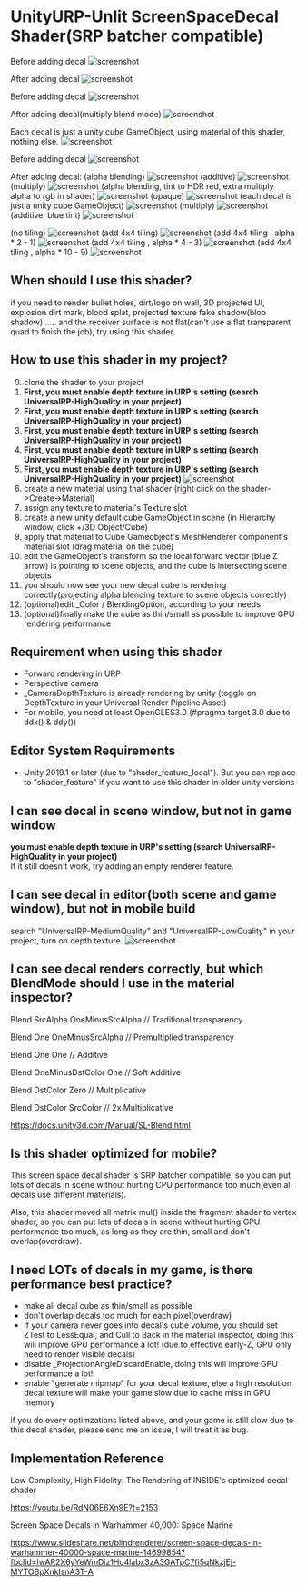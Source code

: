 UnityURP-Unlit ScreenSpaceDecal Shader(SRP batcher compatible)
======================
Before adding decal
![screenshot](https://i.imgur.com/E77sKyD.png)

After adding decal
![screenshot](https://i.imgur.com/jYRTqpR.png)

Before adding decal
![screenshot](https://i.imgur.com/dyFj5h1.png)

After adding decal(multiply blend mode)
![screenshot](https://i.imgur.com/ptjzwPK.png)

Each decal is just a unity cube GameObject, using material of this shader, nothing else.
![screenshot](https://i.imgur.com/m4F0N5t.png)

Before adding decal
![screenshot](https://imgur.com/ZWIzkdR.png)

After adding decal:
(alpha blending)
![screenshot](https://imgur.com/EqsxFC9.png)
(additive)
![screenshot](https://imgur.com/EluE9Dx.png)
(multiply)
![screenshot](https://imgur.com/P2tJqKs.png)
(alpha blending, tint to HDR red, extra multiply alpha to rgb in shader)
![screenshot](https://imgur.com/xIjdKvW.png)
(opaque)
![screenshot](https://imgur.com/c3fInsS.png)
(each decal is just a unity cube GameObject)
![screenshot](https://imgur.com/WE6AqYP.png)
(multiply)
![screenshot](https://imgur.com/lGE6qr3.png)
(additive, blue tint)
![screenshot](https://imgur.com/5LwT7Xe.png)

(no tiling)
![screenshot](https://i.imgur.com/qDMqClk.png)
(add 4x4 tiling)
![screenshot](https://i.imgur.com/ux8aYKO.png)
(add 4x4 tiling , alpha * 2 - 1)
![screenshot](https://i.imgur.com/PlXZSf8.png)
(add 4x4 tiling , alpha * 4 - 3)
![screenshot](https://i.imgur.com/wmaM748.png)
(add 4x4 tiling , alpha * 10 - 9)
![screenshot](https://i.imgur.com/k4ily3Y.png)

When should I use this shader?
-------------------
if you need to render bullet holes, dirt/logo on wall, 3D projected UI, explosion dirt mark, blood splat,  projected texture fake shadow(blob shadow) ..... and the receiver surface is not flat(can't use a flat transparent quad to finish the job), try using this shader.

How to use this shader in my project?
-------------------
0. clone the shader to your project
1. **First, you must enable depth texture in URP's setting (search UniversalRP-HighQuality in your project)**
1. **First, you must enable depth texture in URP's setting (search UniversalRP-HighQuality in your project)**
1. **First, you must enable depth texture in URP's setting (search UniversalRP-HighQuality in your project)**
1. **First, you must enable depth texture in URP's setting (search UniversalRP-HighQuality in your project)**
1. **First, you must enable depth texture in URP's setting (search UniversalRP-HighQuality in your project)**
![screenshot](https://i.imgur.com/3huI5E9.png)
2. create a new material using that shader (right click on the shader->Create->Material)
3. assign any texture to material's Texture slot
4. create a new unity default cube GameObject in scene (in Hierarchy window, click +/3D Object/Cube)
5. apply that material to Cube Gameobject's MeshRenderer component's material slot (drag material on the cube)
6. edit the GameObject's transform so the local forward vector (blue Z arrow) is pointing to scene objects, and the cube is intersecting scene objects
7. you should now see your new decal cube is rendering correctly(projecting alpha blending texture to scene objects correctly)
8. (optional)edit _Color / BlendingOption, according to your needs
9. (optional)finally make the cube as thin/small as possible to improve GPU rendering performance

Requirement when using this shader
-------------------
- Forward rendering in URP
- Perspective camera
- _CameraDepthTexture is already rendering by unity (toggle on DepthTexture in your Universal Render Pipeline Asset)
- For mobile, you need at least OpenGLES3.0 (#pragma target 3.0 due to ddx() & ddy())

Editor System Requirements
-------------------
- Unity 2019.1 or later (due to "shader_feature_local"). But you can replace to "shader_feature" if you want to use this shader in older unity versions

I can see decal in scene window, but not in game window
-------------------
**you must enable depth texture in URP's setting (search UniversalRP-HighQuality in your project)**  
If it still doesn't work, try adding an empty renderer feature.

I can see decal in editor(both scene and game window), but not in mobile build
-------------------
search "UniversalRP-MediumQuality" and "UniversalRP-LowQuality" in your project, turn on depth texture.
![screenshot](https://i.imgur.com/BN7962k.png)

I can see decal renders correctly, but which BlendMode should I use in the material inspector?
-------------------
Blend SrcAlpha OneMinusSrcAlpha // Traditional transparency

Blend One OneMinusSrcAlpha // Premultiplied transparency

Blend One One // Additive

Blend OneMinusDstColor One // Soft Additive

Blend DstColor Zero // Multiplicative

Blend DstColor SrcColor // 2x Multiplicative

https://docs.unity3d.com/Manual/SL-Blend.html

Is this shader optimized for mobile?
-------------------
This screen space decal shader is SRP batcher compatible, so you can put lots of decals in scene without hurting CPU performance too much(even all decals use different materials).

Also, this shader moved all matrix mul() inside the fragment shader to vertex shader, so you can put lots of decals in scene without hurting GPU performance too much, as long as they are thin, small and don't overlap(overdraw).

I need LOTs of decals in my game, is there performance best practice?
-------------------
- make all decal cube as thin/small as possible
- don't overlap decals too much for each pixel(overdraw)
- If your camera never goes into decal's cube volume, you should set ZTest to LessEqual, and Cull to Back in the material inspector, doing this will improve GPU performance a lot! (due to effective early-Z, GPU only need to render visible decals)
- disable _ProjectionAngleDiscardEnable, doing this will improve GPU performance a lot!
- enable "generate mipmap" for your decal texture, else a high resolution decal texture will make your game slow due to cache miss in GPU memory

if you do every optimzations listed above, and your game is still slow due to this decal shader, please send me an issue, I will treat it as bug.

Implementation Reference
-------------------
Low Complexity, High Fidelity: The Rendering of INSIDE's optimized decal shader

https://youtu.be/RdN06E6Xn9E?t=2153

Screen Space Decals in Warhammer 40,000: Space Marine

https://www.slideshare.net/blindrenderer/screen-space-decals-in-warhammer-40000-space-marine-14699854?fbclid=IwAR2X6yYeWmDiz1Ho4labx3zA3GATpC7fi5qNkzjEj-MYTOBpXnkIsnA3T-A


